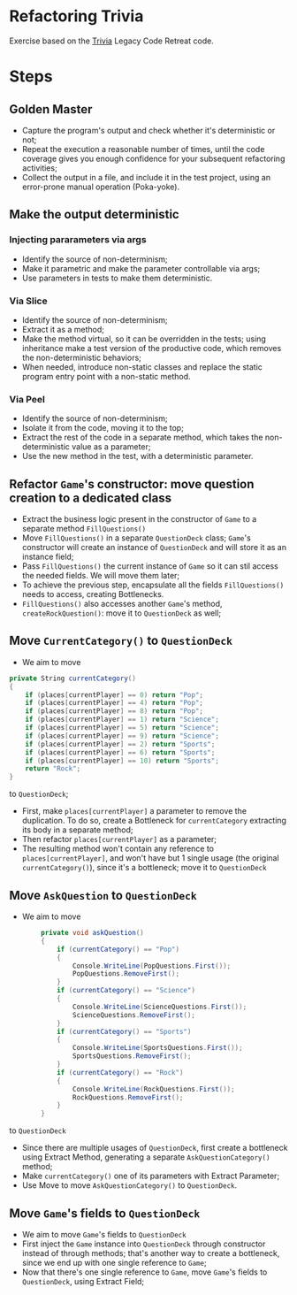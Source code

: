 # Refactoring Trivia

Exercise based on the [Trivia](https://github.com/caradojo/trivia) Legacy Code Retreat code.


# Steps

## Golden Master

* Capture the program's output and check whether it's deterministic or not;
* Repeat the execution a reasonable number of times, until the code coverage gives you enough confidence for your subsequent refactoring activities;
* Collect the output in a file, and include it in the test project, using an error-prone manual operation (Poka-yoke).

## Make the output deterministic

### Injecting pararameters via args
* Identify the source of non-determinism;
* Make it parametric and make the parameter controllable via args;
* Use parameters in tests to make them deterministic.

### Via Slice
* Identify the source of non-determinism;
* Extract it as a method;
* Make the method virtual, so it can be overridden in the tests; using inheritance make a test version of the productive code, which removes the non-deterministic behaviors;
* When needed, introduce non-static classes and replace the static program entry point with a non-static method.

### Via Peel
* Identify the source of non-determinism;
* Isolate it from the code, moving it to the top;
* Extract the rest of the code in a separate method, which takes the non-deterministic value as a parameter;
* Use the new method in the test, with a deterministic parameter.


## Refactor `Game`'s constructor: move question creation to a dedicated class
* Extract the business logic present in the constructor of `Game` to a separate method `FillQuestions()`
* Move `FillQuestions()` in a separate `QuestionDeck` class; `Game`'s constructor will create an instance of `QuestionDeck` and will store it as an instance field;
* Pass `FillQuestions()` the current instance of `Game` so it can stil access the needed fields. We will move them later;
* To achieve the previous step, encapsulate all the fields `FillQuestions()` needs to access, creating Bottlenecks.
* `FillQuestions()` also accesses another `Game`'s method, `createRockQuestion()`: move it to `QuestionDeck` as well;

## Move `CurrentCategory()` to `QuestionDeck`

* We aim to move

```csharp
private String currentCategory()
{
    if (places[currentPlayer] == 0) return "Pop";
    if (places[currentPlayer] == 4) return "Pop";
    if (places[currentPlayer] == 8) return "Pop";
    if (places[currentPlayer] == 1) return "Science";
    if (places[currentPlayer] == 5) return "Science";
    if (places[currentPlayer] == 9) return "Science";
    if (places[currentPlayer] == 2) return "Sports";
    if (places[currentPlayer] == 6) return "Sports";
    if (places[currentPlayer] == 10) return "Sports";
    return "Rock";
}
```

to `QuestionDeck`;
* First, make `places[currentPlayer]` a parameter to remove the duplication. To do so, create a Bottleneck for `currentCategory` extracting its body in a separate method;
* Then refactor `places[currentPlayer]` as a parameter;
* The resulting method won't contain any reference to `places[currentPlayer]`, and won't have but 1 single usage (the original `currentCategory()`), since it's a bottleneck; move it to `QuestionDeck`


## Move `AskQuestion` to `QuestionDeck`

* We aim to move 

```csharp
        private void askQuestion()
        {
            if (currentCategory() == "Pop")
            {
                Console.WriteLine(PopQuestions.First());
                PopQuestions.RemoveFirst();
            }
            if (currentCategory() == "Science")
            {
                Console.WriteLine(ScienceQuestions.First());
                ScienceQuestions.RemoveFirst();
            }
            if (currentCategory() == "Sports")
            {
                Console.WriteLine(SportsQuestions.First());
                SportsQuestions.RemoveFirst();
            }
            if (currentCategory() == "Rock")
            {
                Console.WriteLine(RockQuestions.First());
                RockQuestions.RemoveFirst();
            }
        }
```

to `QuestionDeck`
* Since there are multiple usages of `QuestionDeck`, first create a bottleneck using Extract Method, generating a separate `AskQuestionCategory()` method;
* Make `currentCategory()` one of its parameters with Extract Parameter;
* Use Move to move `AskQuestionCategory()` to `QuestionDeck`.

## Move `Game`'s fields to `QuestionDeck`

* We aim to move `Game`'s fields to `QuestionDeck`
* First inject the `Game` instance into `QuestionDeck` through constructor instead of through methods; that's another way to create a bottleneck, since we end up with one single reference to `Game`;
* Now that there's one single reference to `Game`, move `Game`'s fields to `QuestionDeck`, using Extract Field;

